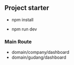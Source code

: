 ## Project starter

- npm install

- npm run dev

### Main Route

- domain/company/dashboard
- domain/gudang/dashboard
